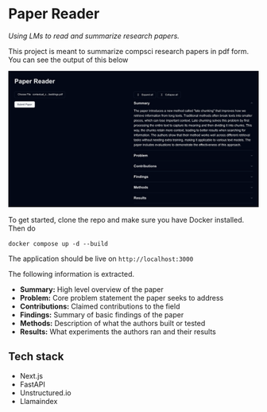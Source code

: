 # Paper Reader

_Using LMs to read and summarize research papers._

This project is meant to summarize compsci research papers in pdf form. You can see the output of this below

![a screenshot of the application](example.png)

To get started, clone the repo and make sure you have Docker installed. Then do

```
docker compose up -d --build
```

The application should be live on `http://localhost:3000`

The following information is extracted.

- **Summary:** High level overview of the paper
- **Problem:** Core problem statement the paper seeks to address
- **Contributions:** Claimed contributions to the field
- **Findings:** Summary of basic findings of the paper
- **Methods:** Description of what the authors built or tested
- **Results:** What experiments the authors ran and their results

## Tech stack

- Next.js
- FastAPI
- Unstructured.io
- Llamaindex
